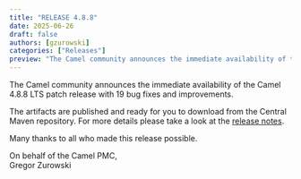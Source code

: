 ```yaml
---
title: "RELEASE 4.8.8"
date: 2025-06-26
draft: false
authors: [gzurowski]
categories: ["Releases"]
preview: "The Camel community announces the immediate availability of the new Camel 4.8.8 LTS release"
---
```


The Camel community announces the immediate availability of the Camel 4.8.8 LTS patch release with 19 bug fixes and improvements.

The artifacts are published and ready for you to download from the Central Maven repository. For more details please take a look at the [release notes](/releases/release-4.8.8/).

Many thanks to all who made this release possible.

On behalf of the Camel PMC,  
Gregor Zurowski
